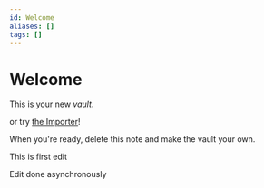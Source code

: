 ```yaml
---
id: Welcome
aliases: []
tags: []
---
```


# Welcome

This is your new *vault*.

or try [the Importer](https://help.obsidian.md/Plugins/Importer)!

When you're ready, delete this note and make the vault your own.

This is first edit

Edit done asynchronously
